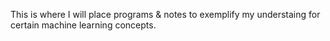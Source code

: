 This is where I will place programs & notes to exemplify my understaing for certain machine learning concepts.
